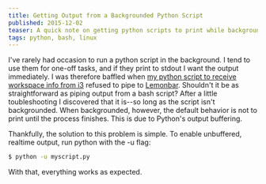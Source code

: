 ```yaml
---
title: Getting Output from a Backgrounded Python Script
published: 2015-12-02
teaser: A quick note on getting python scripts to print while backgrounded.
tags: python, bash, linux
---
```


I've rarely had occasion to run a python script in the background. I tend to use them for one-off tasks, and if they print to stdout I want the output immediately. I was therefore baffled when [my python script to receive workspace info from i3](http://www.ftzm.co/custom-workspace-info-with-i3-sockets-and-python) refused to pipe to [Lemonbar](https://github.com/LemonBoy/bar). Shouldn't it be as straightforward as piping output from a bash script? After a little toubleshooting I discovered that it is--so long as the script isn't backgrounded. When backgrounded, however, the default behavior is not to print until the process finishes. This is due to Python's output buffering.

Thankfully, the solution to this problem is simple.  To enable unbuffered, realtime output, run python with the -u flag:

```bash
$ python -u myscript.py
```

With that, everything works as expected.
